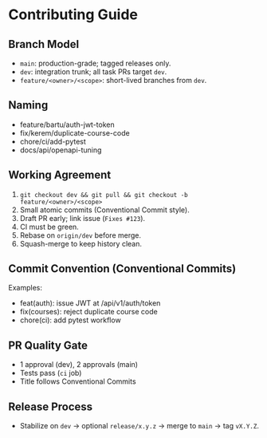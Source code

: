 # Contributing Guide

## Branch Model
- `main`: production-grade; tagged releases only.
- `dev`: integration trunk; all task PRs target `dev`.
- `feature/<owner>/<scope>`: short-lived branches from `dev`.

## Naming
- feature/bartu/auth-jwt-token
- fix/kerem/duplicate-course-code
- chore/ci/add-pytest
- docs/api/openapi-tuning

## Working Agreement
1. `git checkout dev && git pull && git checkout -b feature/<owner>/<scope>`
2. Small atomic commits (Conventional Commit style).
3. Draft PR early; link issue (`Fixes #123`).
4. CI must be green.
5. Rebase on `origin/dev` before merge.
6. Squash-merge to keep history clean.

## Commit Convention (Conventional Commits)
Examples:
- feat(auth): issue JWT at /api/v1/auth/token
- fix(courses): reject duplicate course code
- chore(ci): add pytest workflow

## PR Quality Gate
- 1 approval (dev), 2 approvals (main)
- Tests pass (`ci` job)
- Title follows Conventional Commits

## Release Process
- Stabilize on `dev` → optional `release/x.y.z` → merge to `main` → tag `vX.Y.Z`.
